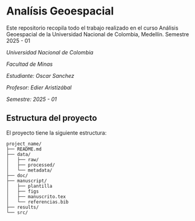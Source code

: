 # **Analísis Geoespacial**

Este repositorio recopila todo el trabajo realizado en el curso Análisis Geoespacial de la Universidad Nacional de Colombia, Medellín. Semestre 2025 - 01


*Universidad Nacional de Colombia*

*Facultad de Minas*

*Estudiante: Oscar Sanchez*

*Profesor: Edier Aristizábal*

*Semestre: 2025 - 01*


## Estructura del proyecto

El proyecto tiene la siguiente estructura:
```shell
project_name/
├── README.md
├── data/
│   ├── raw/ 
│   ├── processed/     
│   └── metadata/
├── doc/
├── manuscript/
│   ├── plantilla
│   ├── figs
│   ├── manuscrito.tex
│   └── referencias.bib
├── results/
└── src/
```

